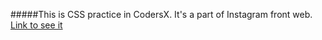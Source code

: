 #####This is CSS practice in CodersX. It's a part of Instagram front web.
[Link to see it](https://instagram-front.web.app)
